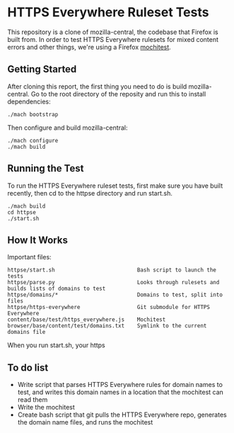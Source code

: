 HTTPS Everywhere Ruleset Tests
==============================

This repository is a clone of mozilla-central, the codebase that Firefox is built from. In order to test HTTPS Everywhere rulesets for mixed content errors and other things, we're using a Firefox [mochitest](https://developer.mozilla.org/en-US/docs/Mochitest).

Getting Started
---------------

After cloning this report, the first thing you need to do is build mozilla-central. Go to the root directory of the reposity and run this to install dependencies:

    ./mach bootstrap

Then configure and build mozilla-central:

    ./mach configure
    ./mach build

Running the Test
----------------

To run the HTTPS Everywhere ruleset tests, first make sure you have built recently, then cd to the httpse directory and run start.sh.

    ./mach build
    cd httpse
    ./start.sh

How It Works
------------

Important files:

    httpse/start.sh                          Bash script to launch the tests
    httpse/parse.py                          Looks through rulesets and builds lists of domains to test
    httpse/domains/*                         Domains to test, split into files
    httpse/https-everywhere                  Git submodule for HTTPS Everywhere
    content/base/test/https_everywhere.js    Mochitest
    browser/base/content/test/domains.txt    Symlink to the current domains file

When you run start.sh, your https

To do list
----------

* Write script that parses HTTPS Everywhere rules for domain names to test, and writes this domain names in a location that the mochitest can read them
* Write the mochitest
* Create bash script that git pulls the HTTPS Everywhere repo, generates the domain name files, and runs the mochitest
